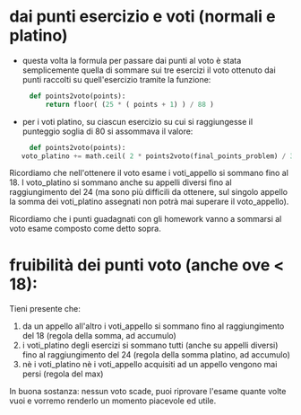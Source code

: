 # dai punti esercizio e voti (normali e platino)

- questa volta la formula per passare dai punti al voto è stata semplicemente quella di sommare sui tre esercizi il voto ottenuto dai punti raccolti su quell'esercizio tramite la funzione:

```python
     def points2voto(points):
         return floor( (25 * ( points + 1) ) / 88 )
```

- per i voti platino, su ciascun esercizio su cui si raggiungesse il punteggio soglia di 80 si assommava il valore:

```python
     def points2voto(points):
   voto_platino += math.ceil( 2 * points2voto(final_points_problem) / 3 )
```


Ricordiamo che nell'ottenere il voto esame i voti_appello si sommano fino al 18. I voto_platino si sommano anche su appelli diversi fino al raggiungimento del 24 (ma sono più difficili da ottenere, sul singolo appello la somma dei voti_platino assegnati non potrà mai superare il voto_appello). 

Ricordiamo che i punti guadagnati con gli homework vanno a sommarsi al voto esame composto come detto sopra. 


# fruibilità dei punti voto (anche ove < 18):

Tieni presente che:

1.  da un appello all'altro i voti_appello si sommano fino al raggiungimento del 18 (regola della somma, ad accumulo)
2.  i voti_platino degli esercizi si sommano tutti (anche su appelli diversi) fino al raggiungimento del 24 (regola della somma platino, ad accumulo)
3.  nè i voti_platino nè i voti_appello acquisiti ad un appello vengono mai persi (regola del max)

In buona sostanza: nessun voto scade, puoi riprovare l'esame quante volte vuoi e vorremo renderlo un momento piacevole ed utile.


